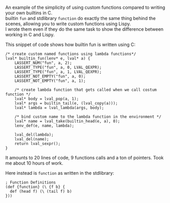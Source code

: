 An example of the simplicity of using custom functions compared to writing your own builtins in C. <br>
builtin `fun` and stdlibrary `function` do exactly the same thing behind the scenes, allowing you to write custom functions using Lispy. <br> 
I wrote them even if they do the same task to show the difference between working in C and Lispy. <br>

This snippet of code shows how builtin fun is written using C:

```
/* create custom named functions using lambda functions*/
lval* builtin_fun(lenv* e, lval* a) {
    LASSERT_NUM("fun", a, 2);
    LASSERT_TYPE("fun", a, 0, LVAL_QEXPR);
    LASSERT_TYPE("fun", a, 1, LVAL_QEXPR);
    LASSERT_NOT_EMPTY("fun", a, 0);
    LASSERT_NOT_EMPTY("fun", a, 1);

    /* create lambda function that gets called when we call costum function */
    lval* body = lval_pop(a, 1);
    lval* args = builtin_tail(e, (lval_copy(a)));
    lval* lambda = lval_lambda(args, body);

    /* bind custom name to the lambda function in the environment */
    lval* name = lval_take(builtin_head(e, a), 0);
    lenv_def(e, name, lambda);

    lval_del(lambda); 
    lval_del(name); 
    return lval_sexpr();
}
```

It amounts to 20 lines of code, 9 functions calls and a ton of pointers. Took me about 10 hours of work.

Here instead is `function` as written in the stdlibrary:

```
; Function Definitions
(def {function} (\ {f b} {
  def (head f) (\ (tail f) b)
}))
```
